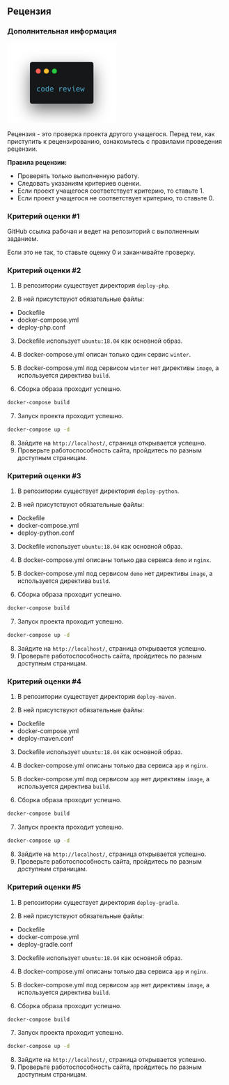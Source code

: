 ## Рецензия

### Дополнительная информация

<img src="../../../resources/code-review.png" alt="code-review.png" width="250"/>

Рецензия - это проверка проекта другого учащегося. Перед тем, как приступить к рецензированию, ознакомьтесь с правилами проведения рецензии.

**Правила рецензии:**

- Проверять только выполненную работу.
- Следовать указаниям критериев оценки.
- Если проект учащегося соответствует критерию, то ставьте 1.
- Если проект учащегося не соответствует критерию, то ставьте 0.

### Критерий оценки #1

GitHub ссылка рабочая и ведет на репозиторий с выполненным заданием.

Если это не так, то ставьте оценку 0 и заканчивайте проверку.

### Критерий оценки #2

1. В репозитории существует директория `deploy-php`.

2. В ней присутствуют обязательные файлы:

- Dockefile
- docker-compose.yml
- deploy-php.conf

3. Dockefile использует `ubuntu:18.04` как основной образ.

4. В docker-compose.yml описан только один сервис `winter`.

5. В docker-compose.yml под сервисом `winter` нет директивы `image`, а используется директива `build`.

6. Сборка образа проходит успешно.

```bash
docker-compose build
```

7. Запуск проекта проходит успешно.

```bash
docker-compose up -d
```

8. Зайдите на `http://localhost/`, страница открывается успешно.
9. Проверьте работоспособность сайта, пройдитесь по разным доступным страницам.

### Критерий оценки #3

1. В репозитории существует директория `deploy-python`.

2. В ней присутствуют обязательные файлы:

- Dockefile
- docker-compose.yml
- deploy-python.conf

3. Dockefile использует `ubuntu:18.04` как основной образ.

4. В docker-compose.yml описаны только два сервиса `demo` и `nginx`.

5. В docker-compose.yml под сервисом `demo` нет директивы `image`, а используется директива `build`.

6. Сборка образа проходит успешно.

```bash
docker-compose build
```

7. Запуск проекта проходит успешно.

```bash
docker-compose up -d
```

8. Зайдите на `http://localhost/`, страница открывается успешно.
9. Проверьте работоспособность сайта, пройдитесь по разным доступным страницам.

### Критерий оценки #4

1. В репозитории существует директория `deploy-maven`.

2. В ней присутствуют обязательные файлы:

- Dockefile
- docker-compose.yml
- deploy-maven.conf

3. Dockefile использует `ubuntu:18.04` как основной образ.

4. В docker-compose.yml описаны только два сервиса `app` и `nginx`.

5. В docker-compose.yml под сервисом `app` нет директивы `image`, а используется директива `build`.

6. Сборка образа проходит успешно.

```bash
docker-compose build
```

7. Запуск проекта проходит успешно.

```bash
docker-compose up -d
```

8. Зайдите на `http://localhost/`, страница открывается успешно.
9. Проверьте работоспособность сайта, пройдитесь по разным доступным страницам.

### Критерий оценки #5

1. В репозитории существует директория `deploy-gradle`.

2. В ней присутствуют обязательные файлы:

- Dockefile
- docker-compose.yml
- deploy-gradle.conf

3. Dockefile использует `ubuntu:18.04` как основной образ.

4. В docker-compose.yml описаны только два сервиса `app` и `nginx`.

5. В docker-compose.yml под сервисом `app` нет директивы `image`, а используется директива `build`.

6. Сборка образа проходит успешно.

```bash
docker-compose build
```

7. Запуск проекта проходит успешно.

```bash
docker-compose up -d
```

8. Зайдите на `http://localhost/`, страница открывается успешно.
9. Проверьте работоспособность сайта, пройдитесь по разным доступным страницам.
